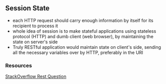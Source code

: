 ## Session State

- each HTTP request should carry enough information by itself for its recipient
  to process it 
- whole idea of session is to make stateful applications using stateless
  protocol (HTTP) and dumb client (web browser), by maintaining the state on
server's side 
- Truly RESTful application would maintain state on client's side, sending all
  the necessary variables over by HTTP, preferably in the URI

### Resources

[StackOverflow Rest Question](http://stackoverflow.com/questions/544474/can-you-help-me-understand-this-common-rest-mistakes-sessions-are-irrelevant)

